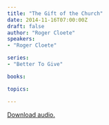 ```yaml
---
title: "The Gift of the Church"
date: 2014-11-16T07:00:00Z
draft: false
author: "Roger Cloete"
speakers:
- "Roger Cloete"

series:
- "Better To Give"

books:

topics:

---
```

[Download audio.](https://s3.amazonaws.com/highway/sermons/2014_11/2014-11-16_GiftOfTheChurch.mp3)